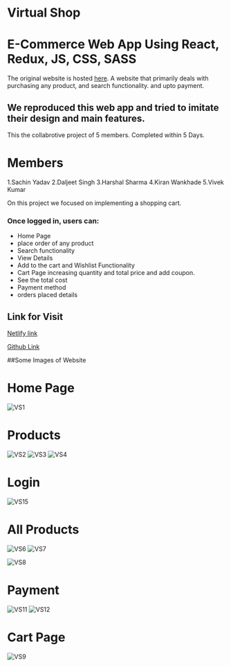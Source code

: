 # Virtual Shop
# E-Commerce Web App Using React, Redux, JS, CSS, SASS

The original website is hosted [here](https://www.industrybuying.com/). A website that primarily deals with purchasing any product, and search functionality. and upto payment.

## We reproduced this web app and tried to imitate their design and main features. 
This the collabrotive project of 5 members. Completed within 5 Days.

# Members
1.Sachin Yadav
2.Daljeet Singh
3.Harshal Sharma
4.Kiran Wankhade
5.Vivek Kumar

On this project we focused on implementing a shopping cart.

### Once logged in, users can:
- Home Page
- place order of any product
- Search functionality
- View Details
- Add to the cart and Wishlist Functionality
- Cart Page increasing quantity and total price and add coupon.
- See the total cost
- Payment method
- orders placed details

## Link for Visit

[Netlify link](https://minishop-nine.vercel.app/)

[Github Link](https://github.com/Sachin1yadav/industry-buying)

##Some Images of Website 

# Home Page
![VS1](https://user-images.githubusercontent.com/49937312/221931677-91d549b9-7fb4-44ad-8c39-e2b8b944b002.png)
# Products
![VS2](https://user-images.githubusercontent.com/49937312/221931727-b2f4a3f1-6cd7-4707-a7ef-6cde40e070b9.png)
![VS3](https://user-images.githubusercontent.com/49937312/221931746-b9a49834-bad3-4e81-99bd-ea97683b342f.png)
![VS4](https://user-images.githubusercontent.com/49937312/221932434-d31cfac8-145c-49b0-8131-9b127a972393.png)


# Login

![VS15](https://user-images.githubusercontent.com/49937312/221932324-2e521c9a-ed45-4d0c-8159-58b782c8eb7a.png)


# All Products

![VS6](https://user-images.githubusercontent.com/49937312/221932459-75777818-9a71-4b64-90c8-3f37452b8b32.png)
![VS7](https://user-images.githubusercontent.com/49937312/221932537-10e0be56-e8b4-450e-93ce-71436deafce6.png)


![VS8](https://user-images.githubusercontent.com/49937312/221932578-af8449d1-e2da-4e28-9ed5-4a231f9ee4e8.png)


# Payment

![VS11](https://user-images.githubusercontent.com/49937312/221932625-9443f47e-94d5-4427-b731-395606ddb4ab.png)
![VS12](https://user-images.githubusercontent.com/49937312/221932647-936c02c1-2394-4f2b-a385-c87179a80d32.png)
 # Cart Page
![VS9](https://user-images.githubusercontent.com/49937312/221932602-3f25a080-ad92-4c1e-b758-4ac0f8534e23.png)

